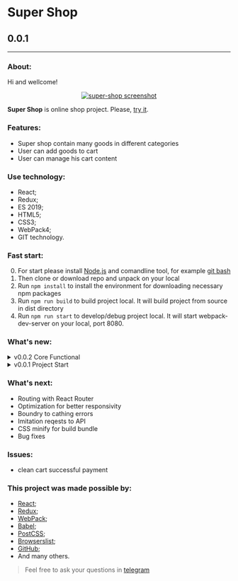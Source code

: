 # Super Shop
## 0.0.1
---
  
### About:

Hi and wellcome! 

<div align="center">

[![super-shop screenshot](https://avatars.mds.yandex.net/get-pdb/2754760/d505e9f3-ff47-4a19-842e-d89ab52dfae9/s1200 "github.io/super-shop")](https://frontandrew.github.io/super-shop/)
  
</div>

__Super Shop__ is online shop project. Please, [try it](https://frontandrew.github.io/super-shop/).

### Features:

- Super shop contain many goods in different categories
- User can add goods to cart
- User can manage his cart content

### Use technology:

- React;
- Redux;
- ES 2019;
- HTML5;
- CSS3;
- WebPack4;
- GIT technology.

### Fast start:

0. For start please install [Node.js](https://nodejs.org/en/) and comandline tool, for example [git bash](https://git-scm.com/downloads)
1. Then clone or download repo and unpack on your local
2. Run `npm install` to install the environment for downloading necessary npm packages
3. Run `npm run build` to build project local. It will build project from source in dist directory
4. Run `npm run start` to develop/debug project local. It will start webpack-dev-server on your local, port 8080.

### What's new:

<details>
    <summary>v0.0.2 Core Functional</summary>
    <li>Implemented the main functionality of the app</li>
</details>

<details>
    <summary>v0.0.1 Project Start</summary>
    <li>Infrastructure setup</li>
</details>

### What's next:

- Routing with React Router
- Optimization for better responsivity
- Boundry to cathing errors
- Imitation reqests to API
- CSS minify for build bundle
- Bug fixes

### Issues:

- clean cart successful payment

### This project was made possible by:

* [React](https://reactjs.org);
* [Redux](https://redux.js.org/);
* [WebPack](https://webpack.js.org);
* [Babel](https://babeljs.io);
* [PostCSS](https://vk.com/postcss);
* [Browserslist](https://github.com/browserslist/browserslist);
* [GitHub](http://github.com);
* And many others.

> Feel free to ask your questions in [telegram](https://t.me/frontandrew)